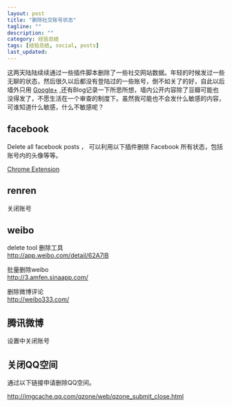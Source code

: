 ```yaml
---
layout: post
title: "删除社交账号状态"
tagline: ""
description: ""
category: 经验总结
tags: [经验总结, social, posts]
last_updated: 
---
```


这两天陆陆续续通过一些插件脚本删除了一些社交网站数据。年轻的时候发过一些无聊的状态，然后很久以后都没有登陆过的一些账号，倒不如关了的好，自此以后墙外只用 [Google+](https://www.google.com/+EinVerne) ,还有Blog记录一下所思所想，墙内公开内容除了豆瓣可能也没得发了，不愿生活在一个审查的制度下。虽然我可能也不会发什么敏感的内容，可谁知道什么敏感，什么不敏感呢？

## facebook

Delete all facebook posts ， 可以利用以下插件删除 Facebook 所有状态，包括账号内的头像等等。

[Chrome Extension](https://chrome.google.com/webstore/detail/facebook-timeline-cleaner/lfejocdlmhhkmnabbaeckmaehmgaffje)

## renren

关闭账号

## weibo

delete tool 删除工具  
<http://app.weibo.com/detail/62A7lB>

批量删除weibo  
<http://3.amfen.sinaapp.com/>

删除微博评论  
<http://weibo333.com/>

## 腾讯微博
设置中关闭账号

## 关闭QQ空间

通过以下链接申请删除QQ空间。

<http://imgcache.qq.com/qzone/web/qzone_submit_close.html>

